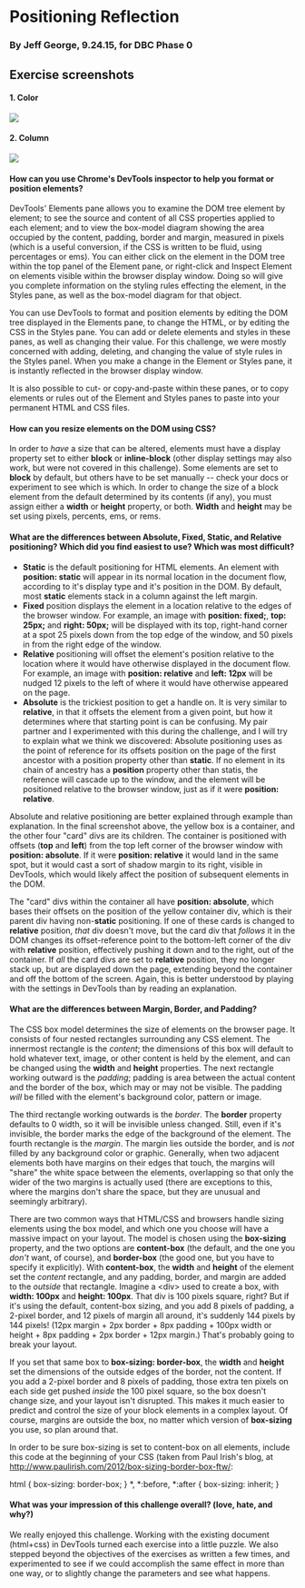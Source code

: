 # Positioning Reflection
### By Jeff George, 9.24.15, for DBC Phase 0

## Exercise screenshots

#### 1. Color

<img src="pp3-4-1-colors.png">

#### 2. Column

<img src="pp3-4-2-column.png">

#### How can you use Chrome's DevTools inspector to help you format or position elements?

DevTools' Elements pane allows you to examine the DOM tree element by element; to see the source and content of all CSS properties applied to each element; and to view the box-model diagram showing the area occupied by the content, padding, border and margin, measured in pixels (which is a useful conversion, if the CSS is written to be fluid, using percentages or ems). You can either click on the element in the DOM tree within the top panel of the Element pane, or right-click and Inspect Element on elements visible within the browser display window. Doing so will give you complete information on the styling rules effecting the element, in the Styles pane, as well as the box-model diagram for that object.

You can use DevTools to format and position elements by editing the DOM tree displayed in the Elements pane, to change the HTML, or by editing the CSS in the Styles pane. You can add or delete elements and styles in these panes, as well as changing their value. For this challenge, we were mostly concerned with adding, deleting, and changing the value of style rules in the Styles panel. When you make a change in the Element or Styles pane, it is instantly reflected in the browser display window.

It is also possible to cut- or copy-and-paste within these panes, or to copy elements or rules out of the Element and Styles panes to paste into your permanent HTML and CSS files.


#### How can you resize elements on the DOM using CSS?

In order to _have_ a size that can be altered, elements must have a display property set to either **block** or **inline-block** (other display settings may also work, but were not covered in this challenge). Some elements are set to **block** by default, but others have to be set manually -- check your docs or experiment to see which is which. In order to change the size of a block element from the default determined by its contents (if any), you must assign either a **width** or **height** property, or both. **Width** and **height** may be set using pixels, percents, ems, or rems.


#### What are the differences between Absolute, Fixed, Static, and Relative positioning? Which did you find easiest to use? Which was most difficult?

* **Static** is the default positioning for HTML elements. An element with **position: static** will appear in its normal location in the document flow, according to it's display type and it's position in the DOM. By default, most **static** elements stack in a column against the left margin.
* **Fixed** position displays the element in a location relative to the edges of the browser window. For example, an image with **position: fixed;**, **top: 25px;** and **right: 50px;** will be displayed with its top, right-hand corner at a spot 25 pixels down from the top edge of the window, and 50 pixels in from the right edge of the window.
* **Relative** positioning will offset the element's position relative to the location where it would have otherwise displayed in the document flow. For example, an image with **position: relative** and **left: 12px** will be nudged 12 pixels to the left of where it would have otherwise appeared on the page.
* **Absolute** is the trickiest position to get a handle on. It is very similar to **relative**, in that it offsets the element from a given point, but how it determines where that starting point is can be confusing. My pair partner and I experimented with this during the challenge, and I will try to explain what we think we discovered: Absolute positioning uses as the point of reference for its offsets position on the page of the first ancestor with a position property other than **static**. If no element in its chain of ancestry has a **position** property other than statis, the reference will cascade up to the window, and the element will be positioned relative to the browser window, just as if it were **position: relative**.

Absolute and relative positioning are better explained through example than explanation. In the final screenshot above, the yellow box is a container, and the other four "card" divs are its children. The container is positioned with offsets (**top** and **left**) from the top left corner of the browser window with **position: absolute**. If it were **position: relative** it would land in the same spot, but it would cast a sort of shadow margin to its right, visible in DevTools, which would likely affect the position of subsequent elements in the DOM.

The "card" divs within the container all have **position: absolute**, which bases their offsets on the position of the yellow container div, which is their parent div having non-**static** positioning. If one of these cards is changed to **relative** position, _that_ div doesn't move, but the card div that _follows_ it in the DOM changes its offset-reference point to the bottom-left corner of the div with **relative** position, effectively pushing it down and to the right, out of the container. If _all_ the card divs are set to **relative** position, they no longer stack up, but are displayed down the page, extending beyond the container and off the bottom of the screen. Again, this is better understood by playing with the settings in DevTools than by reading an explanation.


#### What are the differences between Margin, Border, and Padding?

The CSS box model determines the size of elements on the browser page. It consists of four nested rectangles surrounding any CSS element. The innermost rectangle is the _content_; the dimensions of this box will default to hold whatever text, image, or other content is held by the element, and can be changed using the **width** and **height** properties. The next rectangle working outward is the _padding_; padding is area between the actual content and the border of the box, which may or may not be visible. The padding _will_ be filled with the element's background color, pattern or image.

The third rectangle working outwards is the _border_. The **border** property defaults to 0 width, so it will be invisible unless changed. Still, even if it's invisible, the border marks the edge of the background of the element. The fourth rectangle is the _margin_. The margin lies outside the border, and is _not_ filled by any background color or graphic. Generally, when two adjacent elements both have margins on their edges that touch, the margins will "share" the white space between the elements, overlapping so that only the wider of the two margins is actually used (there are exceptions to this, where the margins don't share the space, but they are unusual and seemingly arbitrary).

There are two common ways that HTML/CSS and browsers handle sizing elements using the box model, and which one you choose will have a massive impact on your layout. The model is chosen using the **box-sizing** property, and the two options are **content-box** (the default, and the one you _don't_ want, of course), and **border-box** (the good one, but you have to specify it explicitly). With **content-box**, the **width** and **height** of the element set the _content_ rectangle, and any padding, border, and margin are added to the _outside_ that rectangle. Imagine a &lt;div&gt; used to create a box, with **width: 100px** and **height: 100px**. That div is 100 pixels square, right? But if it's using the default, content-box sizing, and you add 8 pixels of padding, a 2-pixel border, and 12 pixels of margin all around, it's suddenly 144 pixels by 144 pixels! (12px margin + 2px border + 8px padding + 100px width or height + 8px padding + 2px border + 12px margin.) That's probably going to break your layout.

If you set that same box to **box-sizing: border-box**, the **width** and **height** set the dimensions of the outside edges of the border, not the content. If you add a 2-pixel border and 8 pixels of padding, those extra ten pixels on each side get pushed _inside_ the 100 pixel square, so the box doesn't change size, and your layout isn't disrupted. This makes it much easier to predict and control the size of your block elements in a complex layout. Of course, margins are outside the box, no matter which version of **box-sizing** you use, so plan around that.

In order to be sure box-sizing is set to content-box on all elements, include this code at the beginning of your CSS (taken from Paul Irish's blog, at http://www.paulirish.com/2012/box-sizing-border-box-ftw/:


html {
  box-sizing: border-box;
}
*, *:before, *:after {
  box-sizing: inherit;
}


#### What was your impression of this challenge overall? (love, hate, and why?)

We really enjoyed this challenge. Working with the existing document (html+css) in DevTools turned each exercise into a little puzzle. We also stepped beyond the objectives of the exercises as written a few times, and experimented to see if we could accomplish the same effect in more than one way, or to slightly change the parameters and see what happens.